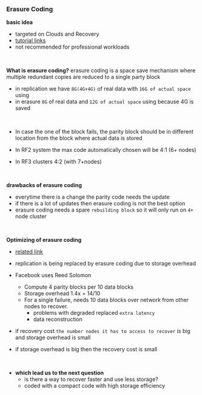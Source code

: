 ### Erasure Coding

**basic idea**
- targeted on Clouds and Recovery
- [tutorial links](http://web.eecs.utk.edu/~plank/plank/papers/2013-02-11-FAST-Tutorial.pdf)
- not recommended for professional workloads


<br>

**What is erasure coding?**
erasure coding is a space save mechanism where multiple redundant copies are reduced to a single party block

- in replication we have `8G(4G+4G)` of real data with `16G of actual space` using
- in erasure `8G` of real data and `12G of actual space` using because 4G is saved

<br>

- In case the one of the block fails, the parity block should be in different location from the block where actual data is stored

- In RF2 system the max code automatically chosen will be 4:1 (6+ nodes)
- In RF3 clusters 4:2 (with 7+nodes)

<br>

**drawbacks of erasure coding**
- everytime there is a change the parity code needs the update
- if there is a lot of updates then erasure coding is not the best option
- erasure coding needs a spare `rebuilding block` so it will only run on `4+` node cluster


<br>

**Optimizing of erasure coding**
- [related link](https://www.youtube.com/watch?v=KXd5U5fNQ6s)
- replication is being replaced by erasure coding due to storage overhead
- Facebook uses Reed Solomon
  - Compute 4 parity blocks per 10 data blocks
  - Storage overhead 1.4x = 14/10
  - For a single failure, needs 10 data blocks over network from other nodes to recover.
    - problems with degraded replaced `extra latency`
    - data reconstruction

- if recovery cost `the number nodes it has to access to recover` is big and storage overhead is small
- if storage overhead is  big then the recovery cost is small

<br>

- **which lead us to the next question**
  - is there a way to recover faster and use less storage?
  - coded with a compact code with high storage efficiency
